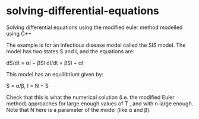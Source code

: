 # solving-differential-equations
Solving differential equations using the modified euler method modelled using C++

The example is for an infectious disease model called the SIS model. The model has two states S and I, and the equations are:

 dS/dt = αI − βSI
 dI/dt = βSI − αI
 
This model has an equilibrium given by:

S = α/β, I = N − S

Check that this is what the numerical solution (i.e. the modified Euler method) approaches for large enough values of T , and with n large enough. Note that N here is a parameter of the model (like α and β).
